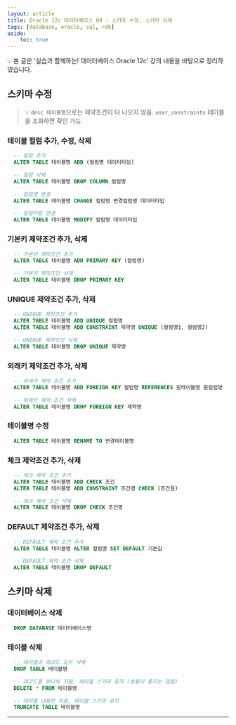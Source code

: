 ```yaml
---
layout: article
title: Oracle 12c 데이터베이스 09 - 스키마 수정, 스키마 삭제
tags: [database, oracle, sql, rdb]
aside:
    toc: true
---
```


💡 본 글은 '실습과 함께하는! 데이터베이스 Oracle 12c' 강의 내용을 바탕으로 정리하였습니다.

## 스키마 수정
> 💡 `desc 테이블명`으로는 제약조건이 다 나오지 않음. `user_constraints` 테이블을 조회하면 확인 가능.

### 테이블 컬럼 추가, 수정, 삭제
```sql
  -- 컬럼 추가
  ALTER TABLE 테이블명 ADD (컬럼명 데이터타임)

  -- 컬럼 삭제
  ALTER TABLE 테이블명 DROP COLUMN 컬럼명

  -- 컬럼명 변경
  ALTER TABLE 테이블명 CHANGE 컬럼명 변경컬럼명 데이터타입

  -- 컬럼타입 변경
  ALTER TABLE 테이블명 MODIFY 컬럼명 데이터타입
```

### 기본키 제약조건 추가, 삭제
```sql
  -- 기본키 제약조건 추가
  ALTER TABLE 테이블명 ADD PRIMARY KEY (컬럼명)

  -- 기본키 제약조건 삭제
  ALTER TABLE 테이블명 DROP PRIMARY KEY
```

### UNIQUE 제약조건 추가, 삭제
```sql
  -- UNIQUE 제약조건 추가
  ALTER TABLE 테이블명 ADD UNIQUE 컬럼명
  ALTER TABLE 테이블명 ADD CONSTRAINT 제약명 UNIQUE (컬럼명1, 컬럼명2)

  -- UNIQUE 제약조건 삭제
  ALTER TABLE 테이블명 DROP UNIQUE 제약명
```

### 외래키 제약조건 추가, 삭제
```sql
  -- 외래키 제약 조건 추가
  ALTER TABLE 테이블명 ADD FOREIGN KEY 컬럼명 REFERENCES 원테이블명 원컬럼명

  -- 외래키 제약 조건 삭제
  ALTER TABLE 테이블명 DROP FOREIGN KEY 제약명
```

### 테이블명 수정
```sql
  ALTER TABLE 테이블명 RENAME TO 변경테이블명
```

### 체크 제약조건 추가, 삭제
```sql
  -- 체크 제약 조건 추가
  ALTER TABLE 테이블명 ADD CHECK 조건
  ALTER TABLE 테이블명 ADD CONSTRAINT 조건명 CHECK (조건절)

  -- 체크 제약 조건 삭제
  ALTER TABLE 테이블명 DROP CHECK 조건명
```
### DEFAULT 제약조건 추가, 삭제
```sql
  -- DEFAULT 제약 조건 추가
  ALTER TABLE 테이블명 ALTER 컬럼명 SET DEFAULT 기본값

  -- DEFAULT 제약 조건 삭제
  ALTER TABLE 테이블명 DROP DEFAULT
```

## 스키마 삭제
### 데이터베이스 삭제
```sql
  DROP DATABASE 데이터베이스명
```

### 테이블 삭제
```sql
  -- 테이블과 레코드 모두 삭제
  DROP TABLE 테이블명

  -- 레코드를 하나씩 지움, 테이블 스키마 유지 (효율이 좋지는 않음)
  DELETE * FROM 테이블병

  -- 테이블 내용만 지움, 테이블 스키마 유지
  TRUNCATE TABLE 테이블명

```

***
<!--more-->

